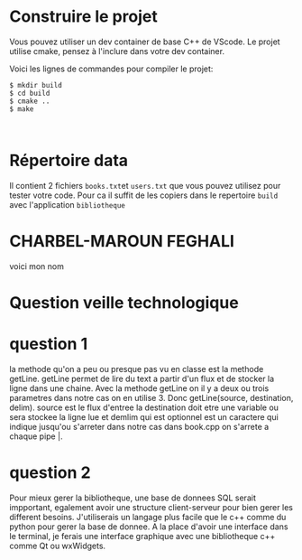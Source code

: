 # Construire le projet
Vous pouvez utiliser un dev container de base C++ de VScode.
Le projet utilise cmake, pensez à l'inclure dans votre dev container.

Voici les lignes de commandes pour compiler le projet:
```
$ mkdir build
$ cd build
$ cmake ..
$ make



```

# Répertoire data

Il contient 2 fichiers `books.txt`et `users.txt` que vous pouvez utilisez pour tester votre code.
Pour ca il suffit de les copiers dans le repertoire `build` avec l'application `bibliotheque`


# CHARBEL-MAROUN FEGHALI
voici mon nom

# Question veille technologique

# question 1

la methode qu'on a peu ou presque pas vu en classe est la methode getLine. getLine permet de lire du text a partir d'un flux et de stocker la ligne dans une chaine. Avec la methode getLine on il y a deux ou trois parametres dans notre cas on en utilise 3. Donc getLine(source, destination, delim). source est le flux d'entree la destination doit etre une variable ou sera stockee la ligne lue et demlim qui est optionnel est un caractere qui indique jusqu'ou s'arreter dans notre cas dans book.cpp on s'arrete a chaque pipe |.

# question 2

Pour mieux gerer la bibliotheque, une base de donnees SQL serait impportant, egalement avoir une structure client-serveur pour bien gerer les different besoins. J'utiliserais un langage plus facile que le c++ comme du python pour gerer la base de donnee. A la place d'avoir une interface dans le terminal, je ferais une interface graphique avec une bibliotheque c++ comme Qt ou wxWidgets.